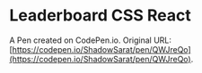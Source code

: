 # Leaderboard CSS React

A Pen created on CodePen.io. Original URL: [https://codepen.io/ShadowSarat/pen/QWJreQo](https://codepen.io/ShadowSarat/pen/QWJreQo).

